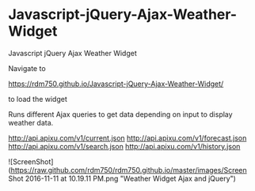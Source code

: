 # Javascript-jQuery-Ajax-Weather-Widget
Javascript jQuery Ajax Weather Widget

Navigate to

 https://rdm750.github.io/Javascript-jQuery-Ajax-Weather-Widget/


to load the widget

Runs different Ajax queries to get data depending on input to display weather data. 

http://api.apixu.com/v1/current.json
http://api.apixu.com/v1/forecast.json
http://api.apixu.com/v1/search.json
http://api.apixu.com/v1/history.json

![ScreenShot](https://raw.github.com/rdm750/rdm750.github.io/master/images/Screen Shot 2016-11-11 at 10.19.11 PM.png "Weather Widget Ajax and jQuery")

